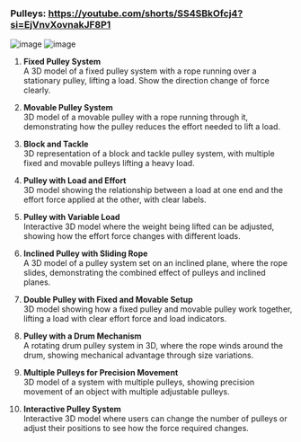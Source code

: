 ### **Pulleys:** https://youtube.com/shorts/SS4SBkOfcj4?si=EjVnvXovnakJF8P1
![image](https://github.com/user-attachments/assets/5d043822-e511-443f-af6f-e923e995b536)
![image](https://github.com/user-attachments/assets/f76fdcb6-ddbe-49b9-b7cc-66187ffb370f)

1. **Fixed Pulley System**  
   A 3D model of a fixed pulley system with a rope running over a stationary pulley, lifting a load. Show the direction change of force clearly.

2. **Movable Pulley System**  
   3D model of a movable pulley with a rope running through it, demonstrating how the pulley reduces the effort needed to lift a load.

3. **Block and Tackle**  
   3D representation of a block and tackle pulley system, with multiple fixed and movable pulleys lifting a heavy load.

4. **Pulley with Load and Effort**  
   3D model showing the relationship between a load at one end and the effort force applied at the other, with clear labels.

5. **Pulley with Variable Load**  
   Interactive 3D model where the weight being lifted can be adjusted, showing how the effort force changes with different loads.

6. **Inclined Pulley with Sliding Rope**  
   A 3D model of a pulley system set on an inclined plane, where the rope slides, demonstrating the combined effect of pulleys and inclined planes.

7. **Double Pulley with Fixed and Movable Setup**  
   3D model showing how a fixed pulley and movable pulley work together, lifting a load with clear effort force and load indicators.

8. **Pulley with a Drum Mechanism**  
   A rotating drum pulley system in 3D, where the rope winds around the drum, showing mechanical advantage through size variations.

9. **Multiple Pulleys for Precision Movement**  
   3D model of a system with multiple pulleys, showing precision movement of an object with multiple adjustable pulleys.

10. **Interactive Pulley System**  
    Interactive 3D model where users can change the number of pulleys or adjust their positions to see how the force required changes.
